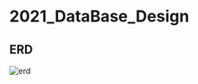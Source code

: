 # 2021_DataBase_Design

## ERD

![erd](C:\Users\nalga\Desktop\git\2021_DataBase_Design\보고서\erd.PNG)

